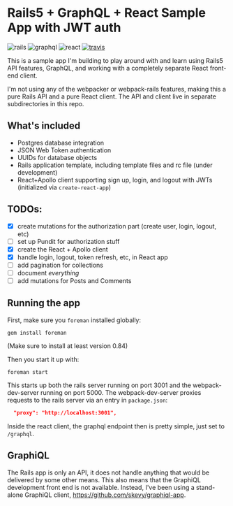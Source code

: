 # Rails5 + GraphQL + React Sample App with JWT auth


![rails](https://img.shields.io/badge/server-rails-red.svg)
![graphql](https://img.shields.io/badge/api-graphql-663399.svg)
![react](https://img.shields.io/badge/client-react-blue.svg)
[![travis](https://img.shields.io/travis/tamouse/r5_graphql_react.svg)](https://travis-ci.org/tamouse/r5_graphql_react)


This is a sample app I'm building to play around with and learn using
Rails5 API features, GraphQL, and working with a completely separate
React front-end client.

I'm not using any of the webpacker or webpack-rails features, making
this a pure Rails API and a pure React client. The API and client live
in separate subdirectories in this repo.

## What's included

- Postgres database integration
- JSON Web Token authentication
- UUIDs for database objects
- Rails application template, including template files and rc file
  (under development)
- React+Apollo client supporting sign up, login, and logout with JWTs
  (initialized via `create-react-app`)

## TODOs:

- [X] create mutations for the authorization part (create user, login,
  logout, etc)
- [ ] set up Pundit for authorization stuff
- [X] create the React + Apollo client
- [X] handle login, logout, token refresh, etc, in React app
- [ ] add pagination for collections
- [ ] document *everything*
- [ ] add mutations for Posts and Comments

## Running the app

First, make sure you `foreman` installed globally:

    gem install foreman

(Make sure to install at least version 0.84)

Then you start it up with:

    foreman start

This starts up both the rails server running on port 3001 and the
webpack-dev-server running on port 5000. The webpack-dev-server
proxies requests to the rails server via an entry in `package.json`:

```json
  "proxy": "http://localhost:3001",
```

Inside the react client, the graphql endpoint then is pretty simple,
just set to `/graphql`.

## GraphiQL

The Rails app is only an API, it does not handle anything that would
be delivered by some other means. This also means that the GraphiQL
development front end is not available. Instead, I've been using a
stand-alone GraphiQL client, <https://github.com/skevy/graphiql-app>.
